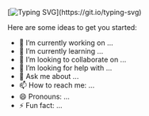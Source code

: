 [![Typing SVG](https://readme-typing-svg.demolab.com?font=Fira+Code&size=25&pause=1000&color=10F74B&background=FFFFFF00&vCenter=true&width=435&lines=Hi+there+👋;Welcome+To+My+Github!;Have+A+Look+Around.)](https://git.io/typing-svg)


Here are some ideas to get you started:

- 🔭 I’m currently working on ...
- 🌱 I’m currently learning ...
- 👯 I’m looking to collaborate on ...
- 🤔 I’m looking for help with ...
- 💬 Ask me about ...
- 📫 How to reach me: ...
- 😄 Pronouns: ...
- ⚡ Fun fact: ...

